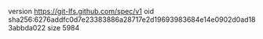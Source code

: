 version https://git-lfs.github.com/spec/v1
oid sha256:6276addfc0d7e23383886a28717e2d19693983684e14e0902d0ad183abbda022
size 5984
